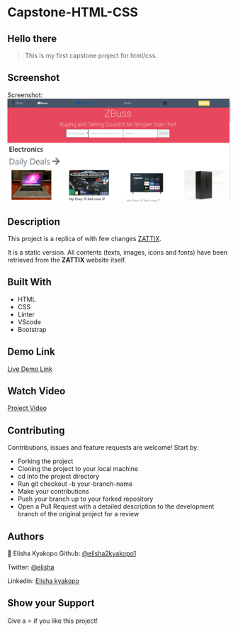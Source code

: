 # Capstone-HTML-CSS

## Hello there

> This is my first capstone project for html/css.

## Screenshot

Screenshot: ![Screenshot of the Online shop](assets/screen-shot/Capstone_project.png)

## Description

This project is a replica of with few changes [ZATTIX](https://www.behance.net/gallery/24796463/ZATTIX).

It is a static version. All contents (texts, images, icons and fonts) have been retrieved from the **ZATTIX** website itself.

## Built With

- HTML
- CSS
- Linter
- VScode
- Bootstrap

## Demo Link

[Live Demo Link]( https://elisha2kyakpo1.github.io/Capstone-HTML-CSS/)

## Watch Video

[Project Video](https://github.com/elisha2kyakpo1/Capstone-HTML-CSS/pull/1)

## Contributing

Contributions, issues and feature requests are welcome! Start by:

- Forking the project
- Cloning the project to your local machine
- cd into the project directory
- Run git checkout -b your-branch-name
- Make your contributions
- Push your branch up to your forked repository
- Open a Pull Request with a detailed description to the development branch of the original project for a review

## Authors

👤 Elisha Kyakopo
Github: [@elisha2kyakopo1](https://github.com/elisha2kyakopo1)

Twitter: [@elisha](https://twitter.com/elisha1k)

Linkedin: [Elisha kyakopo](https://www.linkedin.com/in/elisha-kyakopo-009aa3197/)

## Show your Support

Give a ⭐ if you like this project!
